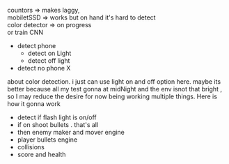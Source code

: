  countors => makes laggy,           
 mobiletSSD => works but on hand it's hard to detect     
 color detector => on progress      
 or train CNN    
- detect phone   
    - detect on Light
    - detect off light
- detect no phone X

about color detection. i just can use light on and off option here. maybe its better because all my test gonna at midNight and the env isnot that bright , so I may reduce the desire for now being working multiple things.
Here is how it gonna work
 - detect if flash light is on/off
 - if on shoot bullets . that's all
 -  then enemy maker and mover engine
 - player bullets engine 
 - collisions 
 - score and health
 
 